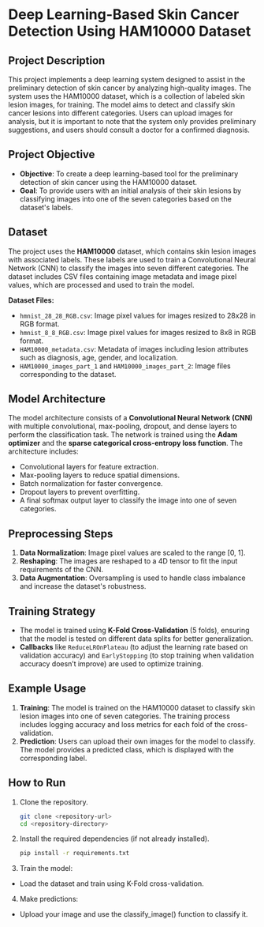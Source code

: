 # Deep Learning-Based Skin Cancer Detection Using HAM10000 Dataset

## Project Description
This project implements a deep learning system designed to assist in the preliminary detection of skin cancer by analyzing high-quality images. The system uses the HAM10000 dataset, which is a collection of labeled skin lesion images, for training. The model aims to detect and classify skin cancer lesions into different categories. Users can upload images for analysis, but it is important to note that the system only provides preliminary suggestions, and users should consult a doctor for a confirmed diagnosis.

## Project Objective
- **Objective**: To create a deep learning-based tool for the preliminary detection of skin cancer using the HAM10000 dataset.
- **Goal**: To provide users with an initial analysis of their skin lesions by classifying images into one of the seven categories based on the dataset's labels.

## Dataset
The project uses the **HAM10000** dataset, which contains skin lesion images with associated labels. These labels are used to train a Convolutional Neural Network (CNN) to classify the images into seven different categories. The dataset includes CSV files containing image metadata and image pixel values, which are processed and used to train the model.

**Dataset Files:**
- `hmnist_28_28_RGB.csv`: Image pixel values for images resized to 28x28 in RGB format.
- `hmnist_8_8_RGB.csv`: Image pixel values for images resized to 8x8 in RGB format.
- `HAM10000_metadata.csv`: Metadata of images including lesion attributes such as diagnosis, age, gender, and localization.
- `HAM10000_images_part_1` and `HAM10000_images_part_2`: Image files corresponding to the dataset.

## Model Architecture
The model architecture consists of a **Convolutional Neural Network (CNN)** with multiple convolutional, max-pooling, dropout, and dense layers to perform the classification task. The network is trained using the **Adam optimizer** and the **sparse categorical cross-entropy loss function**. The architecture includes:
- Convolutional layers for feature extraction.
- Max-pooling layers to reduce spatial dimensions.
- Batch normalization for faster convergence.
- Dropout layers to prevent overfitting.
- A final softmax output layer to classify the image into one of seven categories.

## Preprocessing Steps
1. **Data Normalization**: Image pixel values are scaled to the range [0, 1].
2. **Reshaping**: The images are reshaped to a 4D tensor to fit the input requirements of the CNN.
3. **Data Augmentation**: Oversampling is used to handle class imbalance and increase the dataset's robustness.

## Training Strategy
- The model is trained using **K-Fold Cross-Validation** (5 folds), ensuring that the model is tested on different data splits for better generalization.
- **Callbacks** like `ReduceLROnPlateau` (to adjust the learning rate based on validation accuracy) and `EarlyStopping` (to stop training when validation accuracy doesn’t improve) are used to optimize training.

## Example Usage
1. **Training**: The model is trained on the HAM10000 dataset to classify skin lesion images into one of seven categories. The training process includes logging accuracy and loss metrics for each fold of the cross-validation.
2. **Prediction**: Users can upload their own images for the model to classify. The model provides a predicted class, which is displayed with the corresponding label.

## How to Run

1. Clone the repository.
   ```bash
   git clone <repository-url>
   cd <repository-directory>
2. Install the required dependencies (if not already installed).

   ```bash
   pip install -r requirements.txt

3. Train the model:
- Load the dataset and train using K-Fold cross-validation.
4. Make predictions:
-  Upload your image and use the classify_image() function to classify it.

  
